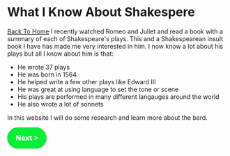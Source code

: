 # What I Know About Shakespere
[Back To Home](althome)
I recently watched Romeo and Juliet and read a book with a summary of each of Shakespeare's plays. This and a Shakespearean insult book I have has made me very interested in him. I now know a lot about his plays but all I know about him is that:
* He wrote 37 plays
* He was born in 1564
* He helped write a few other plays like Edward III
* He was great at using language to set the tone or scene
* His plays are performed in many different langauges around the world
* He also wrote a lot of sonnets

In this website I will do some research and learn more about the bard.

[![Next Button](next.png)](Learn)
